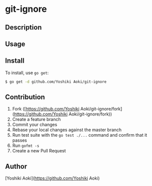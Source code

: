 # git-ignore

## Description

## Usage

## Install

To install, use `go get`:

```bash
$ go get -d github.com/Yoshiki Aoki/git-ignore
```

## Contribution

1. Fork ([https://github.com/Yoshiki Aoki/git-ignore/fork](https://github.com/Yoshiki Aoki/git-ignore/fork))
1. Create a feature branch
1. Commit your changes
1. Rebase your local changes against the master branch
1. Run test suite with the `go test ./...` command and confirm that it passes
1. Run `gofmt -s`
1. Create a new Pull Request

## Author

[Yoshiki Aoki](https://github.com/Yoshiki Aoki)
